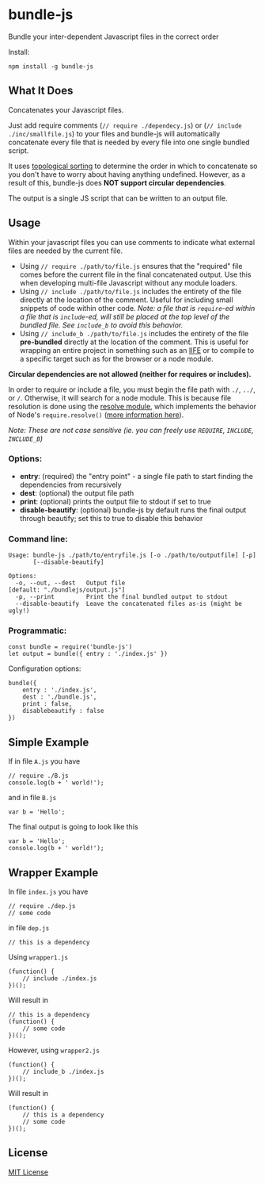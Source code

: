 # bundle-js

Bundle your inter-dependent Javascript files in the correct order

Install:

    npm install -g bundle-js

## What It Does

Concatenates your Javascript files.

Just add require comments (`// require ./dependecy.js`) or (`// include ./inc/smallfile.js`) to your files and bundle-js will automatically concatenate every file that is needed by every file into one single bundled script.

It uses [topological sorting](https://en.wikipedia.org/wiki/Topological_sorting) to determine the order in which to concatenate so you don't have to worry about having anything undefined. However, as a result of this, bundle-js does **NOT support circular dependencies**.

The output is a single JS script that can be written to an output file.

## Usage

Within your javascript files you can use comments to indicate what external files are needed by the current file.

+ Using `// require ./path/to/file.js` ensures that the "required" file comes before the current file in the final concatenated output. Use this when developing multi-file Javascript without any module loaders.
+ Using `// include ./path/to/file.js` includes the entirety of the file directly at the location of the comment. Useful for including small snippets of code within other code. *Note: a file that is `require`-ed within a file that is `include`-ed, will still be placed at the top level of the bundled file. See `include_b` to avoid this behavior.*
+ Using `// include_b ./path/to/file.js` includes the entirety of the file **pre-bundled** directly at the location of the comment. This is useful for wrapping an entire project in something such as an [IIFE](http://benalman.com/news/2010/11/immediately-invoked-function-expression/) or to compile to a specific target such as for the browser or a node module.

**Circular dependencies are not allowed (neither for requires or includes).**

In order to require or include a file, you must begin the file path with `./`, `../`, or `/`. Otherwise, it will search for a node module. This is because file resolution is done using the [resolve module](https://www.npmjs.com/package/resolve), which implements the behavior of Node's `require.resolve()` ([more information here](https://nodejs.org/api/modules.html#modules_all_together)).

*Note: These are not case sensitive (ie. you can freely use `REQUIRE`, `INCLUDE`, `INCLUDE_B`)*

### Options:

+ **entry**: (required) the "entry point" - a single file path to start finding the dependencies from recursively
+ **dest**: (optional) the output file path
+ **print**: (optional) prints the output file to stdout if set to true
+ **disable-beautify**: (optional) bundle-js by default runs the final output through beautify; set this to true to disable this behavior

### Command line:

    Usage: bundle-js ./path/to/entryfile.js [-o ./path/to/outputfile] [-p]
           [--disable-beautify]

    Options:
      -o, --out, --dest   Output file                                          [default: "./bundlejs/output.js"]
      -p, --print         Print the final bundled output to stdout
      --disable-beautify  Leave the concatenated files as-is (might be ugly!)

### Programmatic:

    const bundle = require('bundle-js')
    let output = bundle({ entry : './index.js' })

Configuration options:

    bundle({
        entry : './index.js',
        dest : './bundle.js',
        print : false,
        disablebeautify : false
    })

## Simple Example

If in file `A.js` you have

    // require ./B.js
    console.log(b + ' world!');

and in file `B.js`

    var b = 'Hello';

The final output is going to look like this

    var b = 'Hello';
    console.log(b + ' world!');

## Wrapper Example

In file `index.js` you have

    // require ./dep.js
    // some code

in file `dep.js`

    // this is a dependency

Using `wrapper1.js`

    (function() {
        // include ./index.js
    })();

Will result in

    // this is a dependency
    (function() {
        // some code
    })();

However, using `wrapper2.js`

    (function() {
        // include_b ./index.js
    })();

Will result in

    (function() {
        // this is a dependency
        // some code
    })();

## License

[MIT License](LICENSE)
